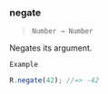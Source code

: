 ### negate

> ```Number → Number```

Negates its argument.

`Example`

```js
R.negate(42); //=> -42
```